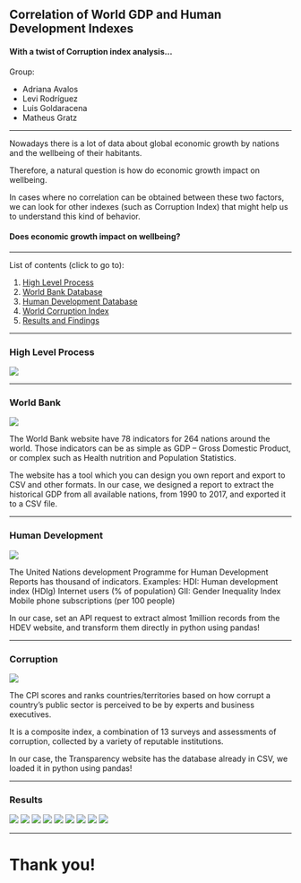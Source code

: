 ## Correlation of World GDP and Human Development Indexes
#### With a twist of Corruption index analysis…


Group:
- Adriana Avalos
- Levi Rodríguez
- Luis Goldaracena
- Matheus Gratz

---

Nowadays there is a lot of data about global economic growth by nations and the wellbeing of their habitants. 

Therefore, a natural question is how do economic growth impact on wellbeing. 

In cases where no correlation can be obtained between these two factors, we can look for other indexes (such as Corruption Index) that might help us to understand this kind of behavior.

#### Does economic growth impact on wellbeing?
---
List of contents (click to go to):

1. [High Level Process](#process)
2. [World Bank Database](#worldbank)
3. [Human Development Database](#hdev)
4. [World Corruption Index](#corruption)
5. [Results and Findings](#results)

---

### High Level Process <a name="process"></a>
![](images/process.png)

---

### World Bank <a name="worldbank"></a>
![](images/worldbank.png)

The World Bank website have 78 indicators for 264 nations around the world. Those indicators can be as simple as GDP – Gross Domestic Product, or complex such as Health nutrition and Population Statistics.

The website has a tool which you can design you own report and export to CSV and other formats.
In our case, we designed a report to extract the historical GDP from all available nations, from 1990 to 2017, and exported it to a CSV file.

---

### Human Development <a name="hdev"></a>
![](images/hudev.png)

The United Nations development Programme for Human Development Reports has thousand of indicators. 
Examples:
HDI: Human development index (HDIg)
Internet users (% of population)
GII: Gender Inequality Index
Mobile phone subscriptions (per 100 people)

In our case, set an API request to extract almost 1million records from the HDEV website, and transform them directly in python using pandas!

---

### Corruption <a name="corruption"></a>
![](images/corruption.png)

The CPI scores and ranks countries/territories based on how corrupt a country’s public sector is perceived to be by experts and business executives. 

It is a composite index, a combination of 13 surveys and assessments of corruption, collected by a variety of reputable institutions.

In our case, the Transparency website has the database already in CSV, we loaded it in python using pandas!

---

### Results <a name="results"></a>

![](images/Slide1.PNG)
![](images/Slide2.PNG)
![](images/Slide3.PNG)
![](images/Slide4.PNG)
![](images/Slide5.PNG)
![](images/Slide6.PNG)
![](images/Slide7.PNG)
![](images/Slide8.PNG)
![](images/Slide9.PNG)

---
# Thank you!
